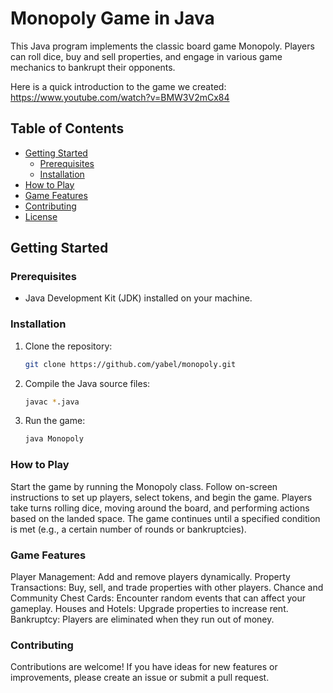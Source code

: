 # Monopoly Game in Java

This Java program implements the classic board game Monopoly. Players can roll dice, buy and sell properties, and engage in various game mechanics to bankrupt their opponents.

Here is a quick introduction to the game we created:
https://www.youtube.com/watch?v=BMW3V2mCx84

## Table of Contents

- [Getting Started](#getting-started)
  - [Prerequisites](#prerequisites)
  - [Installation](#installation)
- [How to Play](#how-to-play)
- [Game Features](#game-features)
- [Contributing](#contributing)
- [License](#license)

## Getting Started

### Prerequisites

- Java Development Kit (JDK) installed on your machine.

### Installation

1. Clone the repository:

   ```bash
   git clone https://github.com/yabel/monopoly.git
   ```
   
2. Compile the Java source files:

   ```bash
   javac *.java
   ```

3. Run the game:

   ```bash
   java Monopoly
   ```

### How to Play

Start the game by running the Monopoly class.
Follow on-screen instructions to set up players, select tokens, and begin the game.
Players take turns rolling dice, moving around the board, and performing actions based on the landed space.
The game continues until a specified condition is met (e.g., a certain number of rounds or bankruptcies).

### Game Features

Player Management: Add and remove players dynamically.
Property Transactions: Buy, sell, and trade properties with other players.
Chance and Community Chest Cards: Encounter random events that can affect your gameplay.
Houses and Hotels: Upgrade properties to increase rent.
Bankruptcy: Players are eliminated when they run out of money.

### Contributing

Contributions are welcome! If you have ideas for new features or improvements, please create an issue or submit a pull request.

